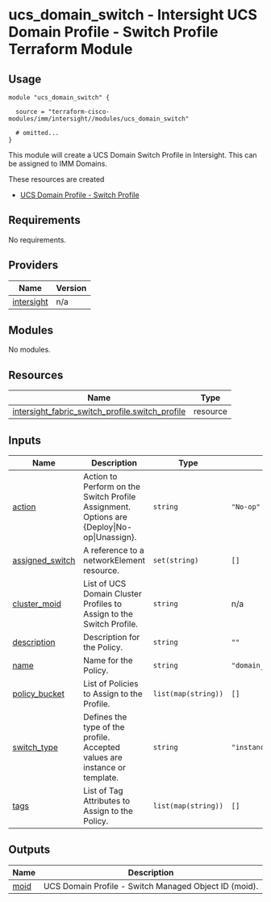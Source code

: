 # ucs_domain_switch - Intersight UCS Domain Profile - Switch Profile Terraform Module

## Usage

```hcl
module "ucs_domain_switch" {

  source = "terraform-cisco-modules/imm/intersight//modules/ucs_domain_switch"

  # omitted...
}
```

This module will create a UCS Domain Switch Profile in Intersight.  This can be assigned to IMM Domains.  

These resources are created

* [UCS Domain Profile - Switch Profile](https://registry.terraform.io/providers/CiscoDevNet/intersight/latest/docs/resources/fabric_switch_profile)

<!-- BEGINNING OF PRE-COMMIT-TERRAFORM DOCS HOOK -->
## Requirements

No requirements.

## Providers

| Name | Version |
|------|---------|
| <a name="provider_intersight"></a> [intersight](#provider\_intersight) | n/a |

## Modules

No modules.

## Resources

| Name | Type |
|------|------|
| [intersight_fabric_switch_profile.switch_profile](https://registry.terraform.io/providers/CiscoDevNet/intersight/latest/docs/resources/fabric_switch_profile) | resource |

## Inputs

| Name | Description | Type | Default | Required |
|------|-------------|------|---------|:--------:|
| <a name="input_action"></a> [action](#input\_action) | Action to Perform on the Switch Profile Assignment.  Options are {Deploy\|No-op\|Unassign}. | `string` | `"No-op"` | no |
| <a name="input_assigned_switch"></a> [assigned\_switch](#input\_assigned\_switch) | A reference to a networkElement resource. | `set(string)` | `[]` | no |
| <a name="input_cluster_moid"></a> [cluster\_moid](#input\_cluster\_moid) | List of UCS Domain Cluster Profiles to Assign to the Switch Profile. | `string` | n/a | yes |
| <a name="input_description"></a> [description](#input\_description) | Description for the Policy. | `string` | `""` | no |
| <a name="input_name"></a> [name](#input\_name) | Name for the Policy. | `string` | `"domain_profile_switch"` | no |
| <a name="input_policy_bucket"></a> [policy\_bucket](#input\_policy\_bucket) | List of Policies to Assign to the Profile. | `list(map(string))` | `[]` | no |
| <a name="input_switch_type"></a> [switch\_type](#input\_switch\_type) | Defines the type of the profile. Accepted values are instance or template. | `string` | `"instance"` | no |
| <a name="input_tags"></a> [tags](#input\_tags) | List of Tag Attributes to Assign to the Policy. | `list(map(string))` | `[]` | no |

## Outputs

| Name | Description |
|------|-------------|
| <a name="output_moid"></a> [moid](#output\_moid) | UCS Domain Profile - Switch Managed Object ID (moid). |
<!-- END OF PRE-COMMIT-TERRAFORM DOCS HOOK -->
